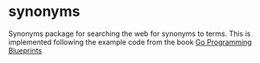 # synonyms
Synonyms package for searching the web for synonyms to terms.  This is implemented
following the example code from the book [Go Programming Blueprints](https://github.com/JakeBjorke/coolify)
